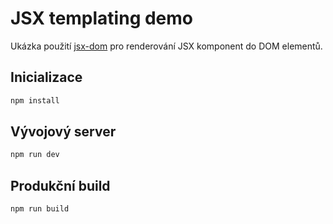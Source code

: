# JSX templating demo
Ukázka použití [jsx-dom](https://github.com/alex-kinokon/jsx-dom) pro renderování JSX komponent do DOM elementů.

## Inicializace
```sh
npm install
```

## Vývojový server
```sh
npm run dev
```


## Produkční build
```sh
npm run build
```
